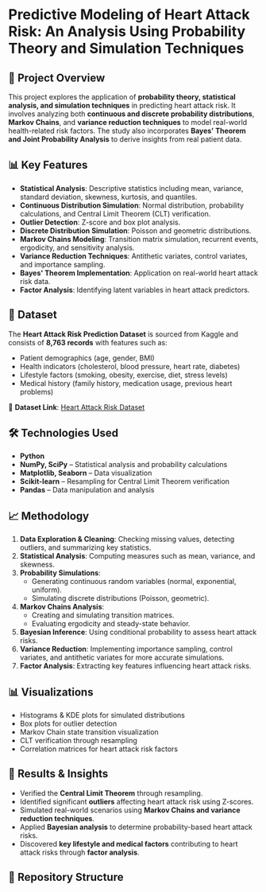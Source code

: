 # Predictive Modeling of Heart Attack Risk: An Analysis Using Probability Theory and Simulation Techniques

## 📌 Project Overview
This project explores the application of **probability theory, statistical analysis, and simulation techniques** in predicting heart attack risk. It involves analyzing both **continuous and discrete probability distributions**, **Markov Chains**, and **variance reduction techniques** to model real-world health-related risk factors. The study also incorporates **Bayes' Theorem and Joint Probability Analysis** to derive insights from real patient data.

## 📊 Key Features
- **Statistical Analysis**: Descriptive statistics including mean, variance, standard deviation, skewness, kurtosis, and quantiles.
- **Continuous Distribution Simulation**: Normal distribution, probability calculations, and Central Limit Theorem (CLT) verification.
- **Outlier Detection**: Z-score and box plot analysis.
- **Discrete Distribution Simulation**: Poisson and geometric distributions.
- **Markov Chains Modeling**: Transition matrix simulation, recurrent events, ergodicity, and sensitivity analysis.
- **Variance Reduction Techniques**: Antithetic variates, control variates, and importance sampling.
- **Bayes' Theorem Implementation**: Application on real-world heart attack risk data.
- **Factor Analysis**: Identifying latent variables in heart attack predictors.

## 📂 Dataset
The **Heart Attack Risk Prediction Dataset** is sourced from Kaggle and consists of **8,763 records** with features such as:
- Patient demographics (age, gender, BMI)
- Health indicators (cholesterol, blood pressure, heart rate, diabetes)
- Lifestyle factors (smoking, obesity, exercise, diet, stress levels)
- Medical history (family history, medication usage, previous heart problems)

🔗 **Dataset Link**: [Heart Attack Risk Dataset](https://www.kaggle.com/datasets/iamsouravbanerjee/heart-attack-prediction-dataset/data)

## 🛠️ Technologies Used
- **Python**
- **NumPy, SciPy** – Statistical analysis and probability calculations
- **Matplotlib, Seaborn** – Data visualization
- **Scikit-learn** – Resampling for Central Limit Theorem verification
- **Pandas** – Data manipulation and analysis

## 📈 Methodology
1. **Data Exploration & Cleaning**: Checking missing values, detecting outliers, and summarizing key statistics.
2. **Statistical Analysis**: Computing measures such as mean, variance, and skewness.
3. **Probability Simulations**:
   - Generating continuous random variables (normal, exponential, uniform).
   - Simulating discrete distributions (Poisson, geometric).
4. **Markov Chains Analysis**:
   - Creating and simulating transition matrices.
   - Evaluating ergodicity and steady-state behavior.
5. **Bayesian Inference**: Using conditional probability to assess heart attack risks.
6. **Variance Reduction**: Implementing importance sampling, control variates, and antithetic variates for more accurate simulations.
7. **Factor Analysis**: Extracting key features influencing heart attack risks.

## 📊 Visualizations
- Histograms & KDE plots for simulated distributions
- Box plots for outlier detection
- Markov Chain state transition visualization
- CLT verification through resampling
- Correlation matrices for heart attack risk factors

## 🚀 Results & Insights
- Verified the **Central Limit Theorem** through resampling.
- Identified significant **outliers** affecting heart attack risk using Z-scores.
- Simulated real-world scenarios using **Markov Chains and variance reduction techniques**.
- Applied **Bayesian analysis** to determine probability-based heart attack risks.
- Discovered **key lifestyle and medical factors** contributing to heart attack risks through **factor analysis**.

## 📁 Repository Structure

